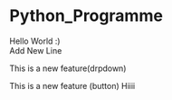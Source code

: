 # Python_Programme
Hello World :)
<br>
Add New Line
<p>This is a new feature(drpdown)</p>

<p>This is a new feature (button) Hiiii</p>
